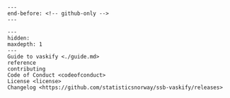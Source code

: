 ```{include} ../README.md
---
end-before: <!-- github-only -->
---
```

[license]: license
[contributor guide]: contributing
[command-line reference]: reference

```{toctree}
---
hidden:
maxdepth: 1
---
Guide to vaskify <./guide.md>
reference
contributing
Code of Conduct <codeofconduct>
License <license>
Changelog <https://github.com/statisticsnorway/ssb-vaskify/releases>
```
